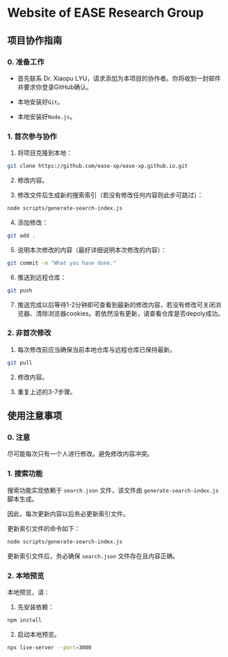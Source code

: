 # Website of EASE Research Group

## 项目协作指南

### 0. 准备工作

- 首先联系 Dr. Xiaopu LYU，请求添加为本项目的协作者。你将收到一封邮件并要求你登录GitHub确认。

- 本地安装好`Git`。

- 本地安装好`Node.js`。

### 1. 首次参与协作

1. 将项目克隆到本地：
```bash
git clone https://github.com/ease-xp/ease-xp.github.io.git
```

2. 修改内容。

3. 修改文件后生成新的搜索索引（若没有修改任何内容则此步可跳过）：
```bash
node scripts/generate-search-index.js
```

4. 添加修改：
```bash
git add .
```

5. 说明本次修改的内容（最好详细说明本次修改的内容）：
```bash
git commit -m "What you have done."
```

6. 推送到远程仓库：
```bash
git push
```

7. 推送完成以后等待1-2分钟即可查看到最新的修改内容，若没有修改可关闭浏览器、清除浏览器cookies。若依然没有更新，请查看仓库是否depoly成功。

### 2. 非首次修改

1. 每次修改前应当确保当前本地仓库与远程仓库已保持最新。
```bash
git pull
```

2. 修改内容。

3. 重复上述的3-7步骤。

## 使用注意事项

### 0. 注意

尽可能每次只有一个人进行修改。避免修改内容冲突。

### 1. 搜索功能

搜索功能实现依赖于 `search.json` 文件，该文件由 `generate-search-index.js` 脚本生成。

因此，每次更新内容以后务必更新索引文件。

更新索引文件的命令如下：

```bash
node scripts/generate-search-index.js
```

更新索引文件后，务必确保 `search.json` 文件存在且内容正确。

### 2. 本地预览

本地预览，请：

1. 先安装依赖：

```bash
npm install
```

2. 启动本地预览。

```bash
npx live-server --port=3000
```